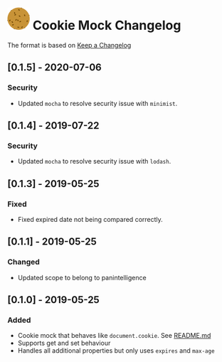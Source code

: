 # ![Cookie Mock Logo](images/document.cookie.mock-logo-small.png) Cookie Mock Changelog

The format is based on [Keep a Changelog](https://keepachangelog.com/en/1.0.0/)

## [0.1.5] - 2020-07-06
### Security
- Updated `mocha` to resolve security issue with `minimist`.

## [0.1.4] - 2019-07-22
### Security
- Updated `mocha` to resolve security issue with `lodash`.

## [0.1.3] - 2019-05-25
### Fixed
- Fixed expired date not being compared correctly.

## [0.1.1] - 2019-05-25
### Changed
- Updated scope to belong to panintelligence

## [0.1.0] - 2019-05-25
### Added
- Cookie mock that behaves like `document.cookie`. See [README.md](../README.md)
- Supports get and set behaviour
- Handles all additional properties but only uses `expires` and `max-age`